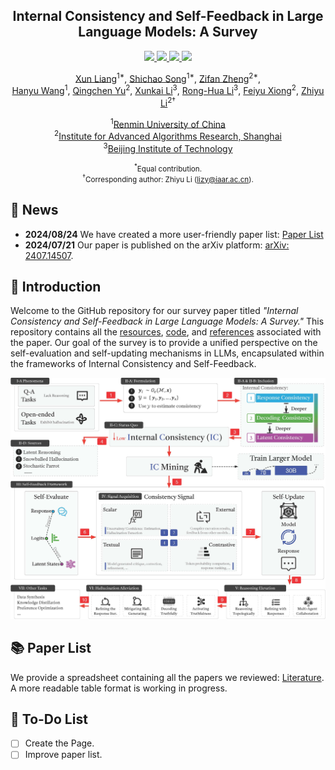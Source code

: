 <div align="center"><h2>Internal Consistency and Self-Feedback in Large Language Models: A Survey</h2></div>

<p align="center">
    <!-- arxiv badges -->
    <a href="https://arxiv.org/abs/2407.14507">
        <img src="https://img.shields.io/badge/Paper-red?style=flat&logo=arxiv">
    </a>
    <!-- Github -->
    <a href="https://github.com/IAAR-Shanghai/ICSFSurvey">
        <img src="https://img.shields.io/badge/Code-black?style=flat&logo=github">
    </a>
    <!-- HuggingFace -->
    <a href="https://huggingface.co/papers/2407.14507">
        <img src="https://img.shields.io/badge/-%F0%9F%A4%97%20Page-orange?style=flat"/>
    </a>
    <!-- Yuque -->
    <a href="https://www.yuque.com/zhiyu-n2wnm/ugzwgf/gmqfkfigd6xw26eg">
        <img src="https://img.shields.io/badge/Paper--List-white?style=flat&logo=googlesheets">
    </a>
</p>

<div align="center">
    <p>
        <a href="https://scholar.google.com/citations?user=d0E7YlcAAAAJ">Xun Liang</a><sup>1*</sup>, 
        <a href="https://ki-seki.github.io/">Shichao Song</a><sup>1*</sup>, 
        <a href="https://github.com/fan2goa1">Zifan Zheng</a><sup>2*</sup>, <br>
        <a href="https://github.com/MarrytheToilet">Hanyu Wang</a><sup>1</sup>, 
        <a href="https://github.com/Duguce">Qingchen Yu</a><sup>2</sup>, 
        <a href="https://xkli-allen.github.io/">Xunkai Li</a><sup>3</sup>, 
        <a href="https://ronghuali.github.io/index.html">Rong-Hua Li</a><sup>3</sup>, 
        <a href="https://scholar.google.com/citations?user=GOKgLdQAAAAJ">Feiyu Xiong</a><sup>2</sup>, 
        <a href="https://www.semanticscholar.org/author/Zhiyu-Li/2268429641">Zhiyu Li</a><sup>2†</sup>
    </p>
    <p>
        <sup>1</sup><a href="https://en.ruc.edu.cn/">Renmin University of China</a> <br>
        <sup>2</sup><a href="https://www.iaar.ac.cn/">Institute for Advanced Algorithms Research, Shanghai</a> <br>
        <sup>3</sup><a href="https://english.bit.edu.cn/">Beijing Institute of Technology</a>
    </p>
</div>

<div align="center"><small><sup>*</sup>Equal contribution.</small></div>
<div align="center"><small><sup>†</sup>Corresponding author: Zhiyu Li (<a href="mailto:lizy@iaar.ac.cn">lizy@iaar.ac.cn</a>).</small></div>

## 📰 News

- **2024/08/24** We have created a more user-friendly paper list: [Paper List](#paper-list)
- **2024/07/21** Our paper is published on the arXiv platform: [arXiv: 2407.14507](https://arxiv.org/abs/2407.14507).

## 🎉 Introduction

Welcome to the GitHub repository for our survey paper titled *"Internal Consistency and Self-Feedback in Large Language Models: A Survey."* This repository contains all the [resources](./data/), [code](./code/), and [references](#paper-list) associated with the paper. Our goal of the survey is to provide a unified perspective on the self-evaluation and self-updating mechanisms in LLMs, encapsulated within the frameworks of Internal Consistency and Self-Feedback. 

![Article Framework](figures/article_framework.jpg)

## 📚 Paper List

We provide a spreadsheet containing all the papers we reviewed: [Literature](https://www.yuque.com/zhiyu-n2wnm/ugzwgf/gmqfkfigd6xw26eg). A more readable table format is working in progress.

## 📆 To-Do List

- [ ] Create the Page.
- [ ] Improve paper list.
